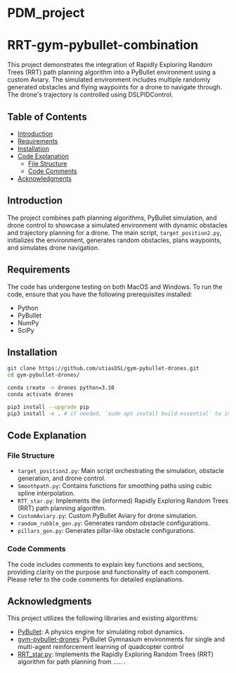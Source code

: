# PDM_project

# RRT-gym-pybullet-combination

This project demonstrates the integration of Rapidly Exploring Random Trees (RRT) path planning algorithm into a PyBullet environment using a custom Aviary. The simulated environment includes multiple randomly generated obstacles and flying waypoints for a drone to navigate through. The drone's trajectory is controlled using DSLPIDControl.

## Table of Contents

- [Introduction](#introduction)
- [Requirements](#requirements)
- [Installation](#installation)
- [Code Explanation](#code-explanation)
  - [File Structure](#file-structure)
  - [Code Comments](#code-comments)
- [Acknowledgments](#acknowledgments)

## Introduction

The project combines path planning algorithms, PyBullet simulation, and drone control to showcase a simulated environment with dynamic obstacles and trajectory planning for a drone. The main script, `target_position2.py`, initializes the environment, generates random obstacles, plans waypoints, and simulates drone navigation.

## Requirements

The code has undergone testing on both MacOS and Windows. To run the code, ensure that you have the following prerequisites installed:

- Python
- PyBullet
- NumPy
- SciPy

## Installation

```bash
git clone https://github.com/utiasDSL/gym-pybullet-drones.git
cd gym-pybullet-drones/

conda create -n drones python=3.10
conda activate drones

pip3 install --upgrade pip
pip3 install -e . # if needed, `sudo apt install build-essential` to install `gcc` and build `pybullet`
```


## Code Explanation

### File Structure

- `target_position2.py`: Main script orchestrating the simulation, obstacle generation, and drone control.
- `Smoothpath.py`: Contains functions for smoothing paths using cubic spline interpolation.
- `RTT_star.py`: Implements the (informed) Rapidly Exploring Random Trees (RRT) path planning algorithm.
- `CustomAviary.py`: Custom PyBullet Aviary for drone simulation.
- `random_rubble_gen.py`: Generates random obstacle configurations.
- `pillars_gen.py`: Generates pillar-like obstacle configurations.

### Code Comments

The code includes comments to explain key functions and sections, providing clarity on the purpose and functionality of each component. Please refer to the code comments for detailed explanations.

## Acknowledgments

This project utilizes the following libraries and existing algorithms:

- [PyBullet](https://pybullet.org/): A physics engine for simulating robot dynamics.
- [gym-pybullet-drones](https://utiasdsl.github.io/gym-pybullet-drones/): PyBullet Gymnasium environments for single and multi-agent reinforcement learning of quadcopter control
- [RRT_star.py](RRT_star.py): Implements the Rapidly Exploring Random Trees (RRT) algorithm for path planning from ..... .


